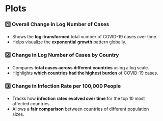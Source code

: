 # Plots

### 1️⃣ **Overall Change in Log Number of Cases**
- Shows the **log-transformed** total number of COVID-19 cases over time.
- Helps visualize the **exponential growth** pattern globally.

### 2️⃣ **Change in Log Number of Cases by Country**
- Compares **total cases across different countries** using a log scale.
- Highlights **which countries had the highest burden** of COVID-19 cases.

### 3️⃣ **Change in Infection Rate per 100,000 People**
- Tracks how **infection rates evolved over time** for the top 10 most affected countries.
- Allows a **fair comparison** between countries of different population sizes.
